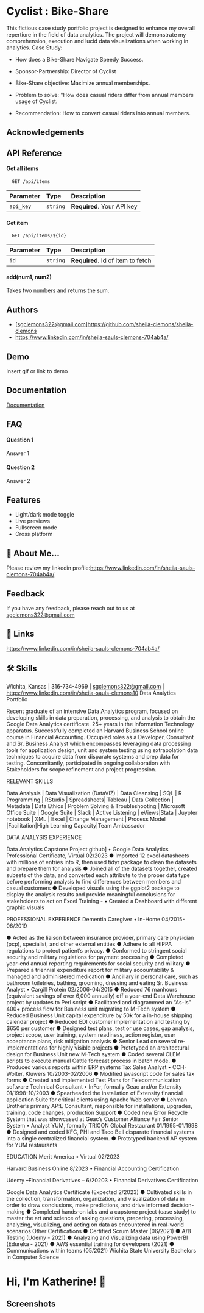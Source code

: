 
# Cyclist : Bike-Share 
This fictious case study portfolio project is designed to enhance my overall repertiore in the field of data analytics. The project will demonstrate my comprehension, execution and lucid data visualizations when working in analytics.
 Case Study: 

 - How does a Bike-Share Navigate Speedy Success.

 - Sponsor-Partnership: Director of Cyclist
 
 - Bike-Share objective: Maximize  annual
    memberships.
 - Problem to solve: "How does casual riders 
   differ from annual members usage of 
   Cyclist.
 - Recommendation: How to convert casual
   riders into annual members.     




## Acknowledgements


## API Reference

#### Get all items

```http
  GET /api/items
```

| Parameter | Type     | Description                |
| :-------- | :------- | :------------------------- |
| `api_key` | `string` | **Required**. Your API key |

#### Get item

```http
  GET /api/items/${id}
```

| Parameter | Type     | Description                       |
| :-------- | :------- | :-------------------------------- |
| `id`      | `string` | **Required**. Id of item to fetch |

#### add(num1, num2)

Takes two numbers and returns the sum.


## Authors

- [sgclemons322@gmail.com]https://github.com/sheila-clemons/sheila-clemons
-  https://www.linkedin.com/in/sheila-sauls-clemons-704ab4a/

## Demo

Insert gif or link to demo


## Documentation

[Documentation](https://linktodocumentation)


## FAQ

#### Question 1

Answer 1

#### Question 2

Answer 2


## Features

- Light/dark mode toggle
- Live previews
- Fullscreen mode
- Cross platform


## 🚀 About Me...
Please review my linkedin profile:https://www.linkedin.com/in/sheila-sauls-clemons-704ab4a/

## Feedback

If you have any feedback, please reach out to us at sgclemons322@gmail.com


## 🔗 Links
https://www.linkedin.com/in/sheila-sauls-clemons-704ab4a/

## 🛠 Skills
Wichita, Kansas | 316-734-4969 | sgclemons322@gmail.com | https://www.linkedin.com/in/sheila-sauls-clemons10 Data Analytics Portfolio
 
Recent graduate of an intensive Data Analytics program, focused on developing skills in data preparation, processing, and analysis to obtain the Google Data Analytics certificate. 25+ years in the Information Technology apparatus. 
Successfully completed  an Harvard Business School online course in Financial Accounting.
Occupied roles as a Developer, Consultant and Sr. Business Analyst which encompasses leveraging data processing tools  for application design, unit and system testing using  extrapolation data techniques to acquire data from  disparate systems and prep data for testing. Concomitantly,  participated  in ongoing collaboration with Stakeholders for scope refinement and project progression.
 
RELEVANT SKILLS
 
Data Analysis | Data Visualization (DataVIZ) | Data Cleansing | SQL | R Programming | RStudio | Spreadsheets| Tableau | Data
Collection | Metadata | Data Ethics |  Problem Solving & Troubleshooting | Microsoft Office Suite | Google Suite | Slack | Active Listening | eViews|Stata | Juypter notebook | XML | Excel | Change Management | Process Model |Facilitation|High Learning Capacity|Team Ambassador
 
DATA ANALYSIS EXPERIENCE
 
Data Analytics Capstone Project github] • Google Data Analytics Professional Certificate, Virtual	02/2023
●	Imported 12 excel datasheets with millions of entries into R, then used tidyr package to clean the datasets and prepare them for analysis
●	Joined all of the datasets together, created subsets of the data, and converted each attribute to the proper data type before performing analysis to find differences between members and casual customers
●	Developed visuals using the ggplot2 package to display the analysis results and provide meaningful conclusions for stakeholders to act on
Excel Training - 
•	Created a Dashboard with different graphic visuals 
 
PROFESSIONAL EXPERIENCE Dementia Caregiver • In-Home	04/2015-06/2019
 
●	Acted as the liaison between insurance provider,  primary care physician (pcp), specialist, and other external entities ● Adhere to all HIPPA regulations to protect patient’s  privacy.
●	Conformed to stringent  social security  and military regulations for payment processing
●	Completed year-end annual reporting requirements for social security and military
●	Prepared  a triennial  expenditure report for military accountability  & managed and administered medication
●	Ancillary in  personal care, such as  bathroom toiletries,  bathing, grooming, dressing and eating
Sr. Business Analyst • Cargill Protein	02/2006-04/2015
●	Reduced 76 manhours (equivalent savings of over 6,000 annually) off a year-end Data Warehouse project by updates to Perl script
●	Facilitated and diagrammed an “As-Is” 400+ process flow for Business unit migrating to  M-Tech system
●	Reduced Business Unit capital expenditure by 50k for a in-house  shipping calendar project
●	Reduced EDI customer implementation and testing  by $650 per customer
●	Designed test plans, test or use cases, gap analysis, project scope, user training, system readiness, action register, user acceptance plans, risk mitigation analysis
●	Senior Lead on several re-implementations for highly visible projects
●	Prototyped an architectural design for Business Unit  new M-Tech system
●	Coded several CLEM scripts to execute manual Cattle forecast process in batch mode. ● Produced  various reports within ERP systems
	Tax Sales Analyst  • CCH- Wolter, Kluwers	10/2003-02/2006
●	Modified javascript code for sales tax forms
●	Created and implemented Test Plans for Telecommunication software
	Technical Consultant  • InFor, formally  Geac and/or Extensity	01/1998-10/2003
●	Spearheaded the installation of Extensity financial application Suite for critical clients using Apache Web server
●	Lehman Brother’s primary AP:E Consultant, responsible for installations, upgrades, training, code changes, production Support
●	Coded new Error Recycle System that was showcased at Geac’s Customer Alliance Fair
	Senior System • Analyst YUM, formally TRICON Global Restaurant	01/1995-01/1998
● Designed and coded KFC, PHI and Taco Bell disparate financial systems into a single centralized financial system. ● Prototyped backend AP system for YUM restaurants
 
EDUCATION Merit America • Virtual	02/2023
 
Harvard Business Online 8/2023
•	Financial Accounting Certification

Udemy –Financial  Derivatives – 6/20203
•	Financial Derivatives Certification


Google Data Analytics Certificate (Expected 2/2023)
●	Cultivated skills in the collection, transformation, organization, and visualization of data in order to draw conclusions, make predictions, and drive informed decision-making
●	Completed hands-on labs and a capstone project (case study) to master the art and science of asking questions, preparing, processing, analyzing, visualizing, and acting on data as encountered in real-world scenarios
Other Certifications
●	Certified Scrum Master (06/2021)
●	A/B Testing (Udemy - 2021)
●	Analyzing and Visualizing data using PowerBI (Edureka - 2021)
●	AWS essential training for developers (2021)
●	Communications within teams (05/2021)
Wichita State University Bachelors in Computer Science

# Hi, I'm Katherine! 👋


## Screenshots

